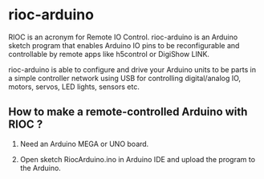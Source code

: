 # rioc-arduino

RIOC is an acronym for Remote IO Control. rioc-arduino is an Arduino sketch program that enables Arduino IO pins to be reconfigurable and controllable by remote apps like h5control or DigiShow LINK. 

rioc-arduino is able to configure and drive your Arduino units to be parts in a simple controller network using USB for controlling digital/analog IO, motors, servos, LED lights, sensors etc.


## How to make a remote-controlled Arduino with RIOC ?

1. Need an Arduino MEGA or UNO board.

2. Open sketch RiocArduino.ino in Arduino IDE and upload the program to the Arduino. 

